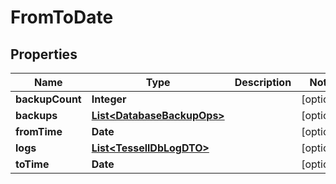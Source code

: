 

# FromToDate


## Properties

Name | Type | Description | Notes
------------ | ------------- | ------------- | -------------
**backupCount** | **Integer** |  |  [optional]
**backups** | [**List&lt;DatabaseBackupOps&gt;**](DatabaseBackupOps.md) |  |  [optional]
**fromTime** | **Date** |  |  [optional]
**logs** | [**List&lt;TessellDbLogDTO&gt;**](TessellDbLogDTO.md) |  |  [optional]
**toTime** | **Date** |  |  [optional]



